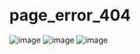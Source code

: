 # page_error_404
<!-- Save image tmp -->
![image](https://user-images.githubusercontent.com/82726832/164954163-43e5ee26-253c-4a5a-b009-e890ffc21eb8.png)
![image](https://user-images.githubusercontent.com/82726832/164967500-03d0af38-36d2-4fae-aeeb-b2d00a44b5bd.png)
![image](https://user-images.githubusercontent.com/82726832/164968008-b4eda549-8cd1-470b-9b1f-6eb70b3ea341.png)
